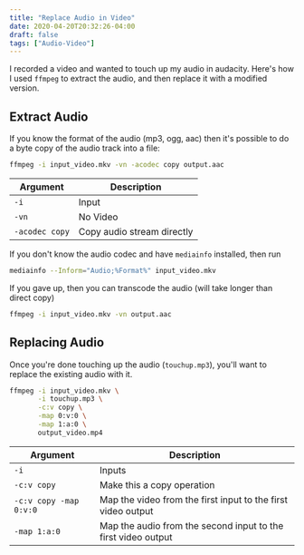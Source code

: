 ```yaml
---
title: "Replace Audio in Video"
date: 2020-04-20T20:32:26-04:00
draft: false
tags: ["Audio-Video"]
---
```


I recorded a video and wanted to touch up my audio in audacity. Here's how I used `ffmpeg` to extract the audio, and then replace it with a modified version.

## Extract Audio

If you know the format of the audio (mp3, ogg, aac) then it's possible to do a byte copy of the audio track into a file:

```bash
ffmpeg -i input_video.mkv -vn -acodec copy output.aac
```

| Argument       | Description                |
| -------------- | -------------------------- |
| `-i`           | Input                      |
| `-vn`          | No Video                   |
| `-acodec copy` | Copy audio stream directly |

If you don't know the audio codec and have `mediainfo` installed, then run

```bash
mediainfo --Inform="Audio;%Format%" input_video.mkv
```

If you gave up, then you can transcode the audio (will take longer than direct copy)

```bash
ffmpeg -i input_video.mkv -vn output.aac
```

## Replacing Audio

Once you're done touching up the audio (`touchup.mp3`), you'll want to replace the existing audio with it.

```bash
ffmpeg -i input_video.mkv \
       -i touchup.mp3 \
       -c:v copy \
       -map 0:v:0 \
       -map 1:a:0 \
       output_video.mp4
```

| Argument               | Description                                                  |
| ---------------------- | ------------------------------------------------------------ |
| `-i`                   | Inputs                                                       |
| `-c:v copy`            | Make this a copy operation                                   |
| `-c:v copy -map 0:v:0` | Map the video from the first input to the first video output |
| `-map 1:a:0`           | Map the audio from the second input to the first video output |

